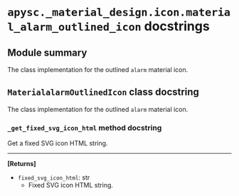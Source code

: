 # `apysc._material_design.icon.material_alarm_outlined_icon` docstrings

## Module summary

The class implementation for the outlined `alarm` material icon.

## `MaterialalarmOutlinedIcon` class docstring

The class implementation for the outlined `alarm` material icon.

### `_get_fixed_svg_icon_html` method docstring

Get a fixed SVG icon HTML string.<hr>

**[Returns]**

- `fixed_svg_icon_html`: str
  - Fixed SVG icon HTML string.